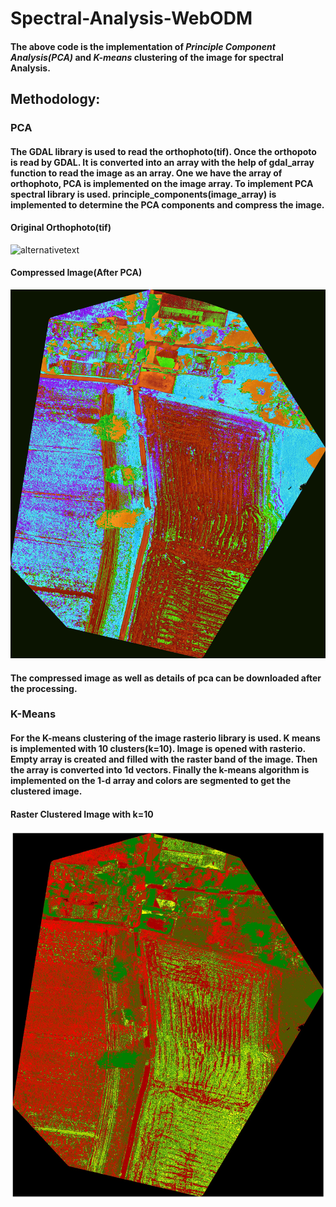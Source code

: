 # Spectral-Analysis-WebODM


#### The above code is the implementation of *Principle Component Analysis(PCA)* and *K-means* clustering of the image for spectral Analysis.


## Methodology:

### PCA
#### The GDAL library  is used to read the orthophoto(tif). Once the orthopoto is read by GDAL. It is converted into an array with the help of gdal_array function to read the image as an array. One we have the array of orthophoto, PCA is implemented on the image array. To implement PCA spectral library is used. principle_components(image_array) is implemented to determine the PCA components and compress the image. 

#### Original Orthophoto(tif)
![alternativetext](outputs/odm-doc2.jpeg)

#### Compressed Image(After PCA)
![alternativetext](outputs/pca-compressed.jpeg)


#### The compressed image as well as details of pca can be downloaded after the processing.


### K-Means
#### For the K-means clustering of the image rasterio library is used. K means is implemented with 10 clusters(k=10). Image is opened with rasterio. Empty array is created and filled with the raster band of the image. Then the array is converted into 1d vectors. Finally the k-means algorithm is implemented on the 1-d array and colors are segmented to get the clustered image.

#### Raster Clustered Image with k=10
![alternativetext](outputs/raster_clustered.jpg)